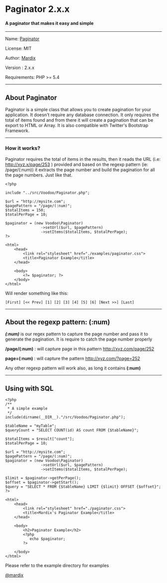# Paginator 2.x.x

#### A paginator that makes it easy and simple

---
 
Name: [Paginator](http://github.com/mardix/Paginator)

License: MIT

Author: [Mardix](http://github.com/mardix)

Version : 2.x.x

Requirements: PHP >= 5.4

---


## About Paginator

Paginator is a simple class that allows you to create pagination for your application. 
It doesn't require any database connection. It only requires the total of items found 
and from there it will create a pagination that can be export to HTML or Array. 
It is also compatible with Twitter's Bootstrap Framework.


---

### How it works?

Paginator requires the total of items in the results, then it reads the URL (i.e: http://xyz.x/page/253 )  provided and based on the regexp pattern (ie: /page/(:num)) it extracts the page number and build the pagination for all the page numbers. Just like that.


	<?php
	
	include "../src/Voodoo/Paginator.php";
	
	$url = "http://mysite.com";
	$pagePattern = "/page/(:num)";
	$totalItems = 150;
	$totalPerPage = 10;
	
	$paginator = (new Voodoo\Paginator)
	                ->setUrl($url, $pagePattern)
	                ->setItems($totalItems, $totalPerPage);
	?>
	
	<html>
	    <head>
	        <link rel="stylesheet" href="./examples/paginator.css">
	        <title>Paginator Example</title>
	    </head>
	    
	    <body>
	        <?= $paginator; ?>
	    </body>
	</html>

Will  render something like this:

	[First] [<< Prev] [1] [2] [3] [4] [5] [6] [Next >>] [Last]

---

## About the regexp pattern: **(:num)**


***(:num)*** is our regex pattern to capture the page number and pass it to generate the pagination. It is require to catch the page number properly
 
**/page/(:num)** : will capture page in this pattern http://xyz.com/page/252
 
**page=(:num)** : will capture the pattern http://xyz.com/?page=252

Any other regexp pattern will work also, as long it contains **(:num)**

---

## Using with SQL

	<?php
	/**
	 * A simple example
	 */
	include(dirname(__DIR__)."/src/Voodoo/Paginator.php");
	
	$tableName = "myTable";
	$queryCount = "SELECT COUNT(id) AS count FROM {$tableName}";
	
	$totalItems = $result["count"];
	$totalPerPage = 10;
	
	$url = "http://mysite.com";
	$pagePattern = "/page/(:num)";
	$paginator = (new Voodoo\Paginator)
	                ->setUrl($url, $pagePattern)
	                ->setItems($totalItems, $totalPerPage);
	
	$limit = $paginator->getPerPage();
	$offset = $paginator->getStart();
	$query = "SELECT * FROM {$tableName} LIMIT {$limit} OFFSET {$offset}";
	?>
	
	<html>
	    <head>
	        <link rel="stylesheet" href="./paginator.css">
	        <title>Mardix's Paginator Example</title>
	    </head>
	    
	    <body>
	        <h2>Paginator Example</h2>
	        <?php
	           echo $paginator;
	        ?>
	        
	    </body>
	</html>



Please refer to the example directory for examples



 [@mardix](http://twitter.com/mardix)



